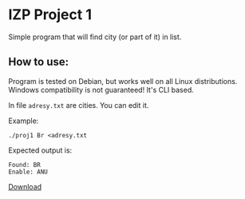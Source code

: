 # IZP Project 1

Simple program that will find city (or part of it) in list.

## How to use:

Program is tested on Debian, but works well on all Linux distributions. Windows compatibility is not guaranteed!
It's CLI based.

In file `adresy.txt` are cities. You can edit it.

Example:

`./proj1 Br <adresy.txt`

Expected output is: 

```
Found: BR
Enable: ANU
```

[Download](https://github.com/MasterPK/IZP_proj1/releases/tag/v1.0)
